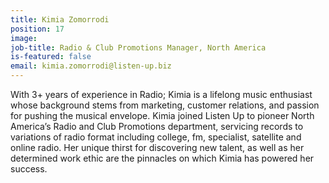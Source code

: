 ```yaml
---
title: Kimia Zomorrodi
position: 17
image: 
job-title: Radio & Club Promotions Manager, North America
is-featured: false
email: kimia.zomorrodi@listen-up.biz
---
```


With 3+ years of experience in Radio; Kimia is a lifelong music enthusiast whose background stems from marketing, customer relations, and passion for pushing the musical envelope. Kimia joined Listen Up to pioneer North America’s Radio and Club Promotions department, servicing records to variations of radio format including college, fm, specialist, satellite and online radio. Her unique thirst for discovering new talent, as well as her determined work ethic are the pinnacles on which Kimia has powered her success.